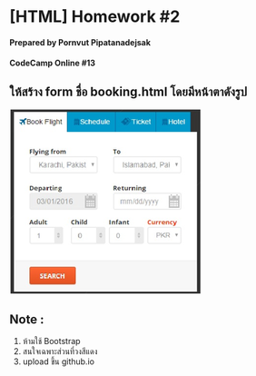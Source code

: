 # [HTML] Homework #2

#### Prepared by Pornvut Pipatanadejsak

#### CodeCamp Online #13

## ให้สร้าง form ชื่อ booking.html โดยมีหน้าตาดังรูป

![alt text](hw2.png)

## Note :

1. ห้ามใช้ Bootstrap
2. สนใจเฉพาะส่วนที่วงสีแดง
3. upload ขึ้น github.io
